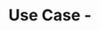 # Use Case -  <Title Here>

## Skill level: 
<Foundational, Technical, or Product / Advanced Technology or Implementation>

## Scenario:
<This is the story that is presented to the student explaining what the issue is and what is trying to be resolved.>

## Learning Objective:
<A sentence or two about the reason for this use case>

## Skills Learned:
<The skills the student should have gained by successfully completing this use case>

## Related module(s): 
* [foo](../LINK)
* [bar](../LINK)
* etc...

## Content Mining:
* [foo](../LINK)
* [bar](../LINK)
* etc...

---
Back to [Network Engineer Path](../../network-automation-engineer-core-path)